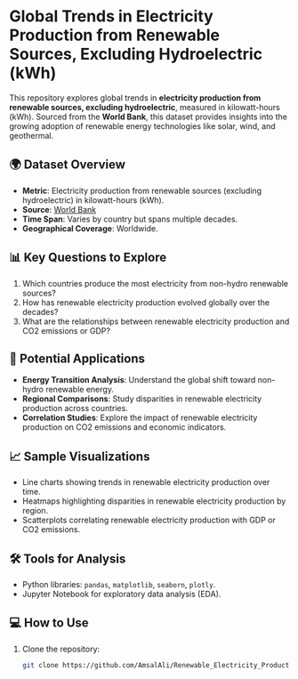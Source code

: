 # Global Trends in Electricity Production from Renewable Sources, Excluding Hydroelectric (kWh)

This repository explores global trends in **electricity production from renewable sources, excluding hydroelectric**, measured in kilowatt-hours (kWh). Sourced from the **World Bank**, this dataset provides insights into the growing adoption of renewable energy technologies like solar, wind, and geothermal.

## 🌍 Dataset Overview
- **Metric**: Electricity production from renewable sources (excluding hydroelectric) in kilowatt-hours (kWh).
- **Source**: [World Bank](https://data.worldbank.org/)
- **Time Span**: Varies by country but spans multiple decades.
- **Geographical Coverage**: Worldwide.

## 📊 Key Questions to Explore
1. Which countries produce the most electricity from non-hydro renewable sources?
2. How has renewable electricity production evolved globally over the decades?
3. What are the relationships between renewable electricity production and CO2 emissions or GDP?

## 🚀 Potential Applications
- **Energy Transition Analysis**: Understand the global shift toward non-hydro renewable energy.
- **Regional Comparisons**: Study disparities in renewable electricity production across countries.
- **Correlation Studies**: Explore the impact of renewable electricity production on CO2 emissions and economic indicators.

## 📈 Sample Visualizations
- Line charts showing trends in renewable electricity production over time.
- Heatmaps highlighting disparities in renewable electricity production by region.
- Scatterplots correlating renewable electricity production with GDP or CO2 emissions.

## 🛠️ Tools for Analysis
- Python libraries: `pandas`, `matplotlib`, `seaborn`, `plotly`.
- Jupyter Notebook for exploratory data analysis (EDA).

## 💻 How to Use
1. Clone the repository:
   ```bash
   git clone https://github.com/AmsalAli/Renewable_Electricity_Production_Trends.git

